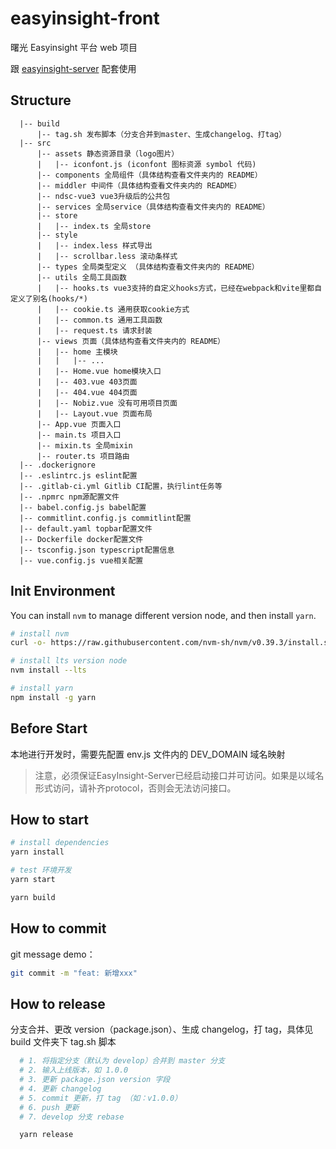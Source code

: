 # easyinsight-front

曙光 Easyinsight 平台 web 项目

跟 [easyinsight-server](https://github.com/eventtracing/easyinsight-server) 配套使用

## Structure
```
  |-- build
      |-- tag.sh 发布脚本（分支合并到master、生成changelog、打tag）
  |-- src
      |-- assets 静态资源目录（logo图片）
      |   |-- iconfont.js (iconfont 图标资源 symbol 代码)
      |-- components 全局组件（具体结构查看文件夹内的 README）
      |-- middler 中间件（具体结构查看文件夹内的 README）
      |-- ndsc-vue3 vue3升级后的公共包
      |-- services 全局service（具体结构查看文件夹内的 README）
      |-- store
      |   |-- index.ts 全局store
      |-- style
      |   |-- index.less 样式导出
      |   |-- scrollbar.less 滚动条样式
      |-- types 全局类型定义 （具体结构查看文件夹内的 README）
      |-- utils 全局工具函数
      |   |-- hooks.ts vue3支持的自定义hooks方式，已经在webpack和vite里都自定义了别名(hooks/*)
      |   |-- cookie.ts 通用获取cookie方式
      |   |-- common.ts 通用工具函数
      |   |-- request.ts 请求封装
      |-- views 页面（具体结构查看文件夹内的 README）
      |   |-- home 主模块
      |   |   |-- ...
      |   |-- Home.vue home模块入口
      |   |-- 403.vue 403页面
      |   |-- 404.vue 404页面
      |   |-- Nobiz.vue 没有可用项目页面
      |   |-- Layout.vue 页面布局
      |-- App.vue 页面入口
      |-- main.ts 项目入口
      |-- mixin.ts 全局mixin
      |-- router.ts 项目路由
  |-- .dockerignore
  |-- .eslintrc.js eslint配置
  |-- .gitlab-ci.yml Gitlib CI配置，执行lint任务等
  |-- .npmrc npm源配置文件
  |-- babel.config.js babel配置
  |-- commitlint.config.js commitlint配置
  |-- default.yaml topbar配置文件
  |-- Dockerfile docker配置文件
  |-- tsconfig.json typescript配置信息
  |-- vue.config.js vue相关配置
```

## Init Environment

You can install `nvm` to manage different version node, and then install `yarn`.

```bash
# install nvm
curl -o- https://raw.githubusercontent.com/nvm-sh/nvm/v0.39.3/install.sh | bash

# install lts version node
nvm install --lts

# install yarn
npm install -g yarn
```

## Before Start

本地进行开发时，需要先配置 env.js 文件内的 DEV_DOMAIN 域名映射

> 注意，必须保证EasyInsight-Server已经启动接口并可访问。如果是以域名形式访问，请补齐protocol，否则会无法访问接口。

## How to start

``` bash
# install dependencies
yarn install

# test 环境开发
yarn start

yarn build
```

## How to commit

git message demo：

```bash
git commit -m "feat: 新增xxx"
```

## How to release

分支合并、更改 version（package.json）、生成 changelog，打 tag，具体见 build 文件夹下 tag.sh 脚本

```bash
  # 1. 将指定分支（默认为 develop）合并到 master 分支
  # 2. 输入上线版本，如 1.0.0
  # 3. 更新 package.json version 字段
  # 4. 更新 changelog
  # 5. commit 更新，打 tag （如：v1.0.0）
  # 6. push 更新
  # 7. develop 分支 rebase

  yarn release
```
